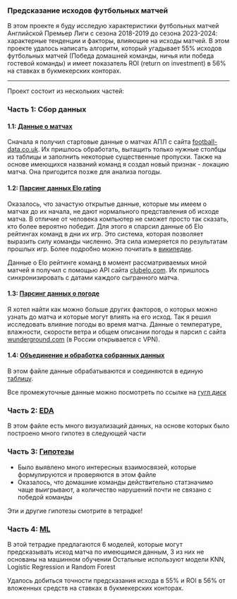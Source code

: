 ### Предсказание исходов футбольных матчей 
В этом проекте я буду исследую характеристики футбольных матчей Английской Премьер Лиги с сезона 2018-2019 до сезона 2023-2024: характерные тенденции и факторы, влияющие на исходы матчей. В этом проекте удалось написать алгоритм, который угадывает 55% исходов футбольных матчей (Победа домашней команды, ничья или победа гостевой команды) и имеет показатель ROI (return on investment) в 56% на ставках в букмекерских конторах.
___
Проект состоит из нескольких частей:

### Часть 1: Сбор данных

#### 1.1: [Данные о матчах](https://github.com/Zianielir/Football-EPL-2018-2024-Data-Analysis/blob/main/%5B1%5D%20Data_acquisition.ipynb)
Сначала я получил стартовые данные о матчах АПЛ с сайта [football-data.co.uk](https://football-data.co.uk/). Их пришлось обработать, вытащить только нужные столбцы из таблицы
и заполнить некоторые существенные пропуски. Также на основе имеющихся названий команд я создал новый признак - локацию матча. Она пригодится позже для анализа погоды.

#### 1.2: [Парсинг данных Elo rating](https://github.com/Zianielir/Football-EPL-2018-2024-Data-Analysis/blob/main/%5B2%5D%20Parser%20elo%20rating.ipynb)
Оказалось, что зачастую открытые данные, которые мы имеем о матчах до их начала, не дают нормального представления об исходе матча. В отличие от человека компьютер не сможет просто так
сказать, кто более вероятно победит. Для этого я спарсил данные об Elo рейтингах команд в дни их игр. Это система, которая позволяет выразить силу команды численно.
Эта сила измеряется по результатам прошлых игр. Более подробно можно почитать в [википедии](https://ru.wikipedia.org/wiki/%D0%A0%D0%B5%D0%B9%D1%82%D0%B8%D0%BD%D0%B3_%D0%AD%D0%BB%D0%BE).

Данные о Elo рейтинге команд в момент рассматриваемых мной матчей я получил с помощью API сайта [clubelo.com](http://clubelo.com). Их пришлось синхронизировать с датами каждого сыгранного
матча. 

#### 1.3: [Парсинг данных о погоде](https://github.com/Zianielir/Football-EPL-2018-2024-Data-Analysis/blob/main/%5B3%5D%20Parser%20weather.ipynb)
Я хотел найти как можно больше других факторов, о которых можно узнать до матча и которые могут влиять на его исход. Так я решил исследовать влияние погоды во время матча.
Данные о температуре, влажности, скорости ветра и общем описании погоды я парсил c сайта [wunderground.com](https://www.wunderground.com) (в России открывается с VPN). 

#### 1.4: [Объединение и обработка собранных данных](https://github.com/Zianielir/Football-EPL-2018-2024-Data-Analysis/blob/main/%5B4%5D%20Data_merge.ipynb)
В этом файле данные обрабатываются и соединяются в единую [таблицу](https://github.com/Zianielir/Football-EPL-2018-2024-Data-Analysis/blob/main/EPL_data_after_EDA.csv).

Все промежуточные данные можно посмотреть по ссылке на [гугл диск](https://drive.google.com/drive/folders/1d1S0_mqFa4Ew_us3kP7FMiBkaUdEooSW?usp=sharing)

### Часть 2: [EDA](https://github.com/Zianielir/Football-EPL-2018-2024-Data-Analysis/blob/main/%5B5%5D%20EDA.ipynb)
В этом файле есть много визуализаций данных, на основе которых было построено много гипотез в следующей части

### Часть 3: [Гипотезы](https://github.com/Zianielir/Football-EPL-2018-2024-Data-Analysis/blob/main/%5B6%5DHypotheses.ipynb)
- Было выявлено много интересных взаимосвязей, которые формулируются и проверяются в этом файле
- Оказалось, что домашние команды действительно статзначимо чаще выигрывают, а количество нарушений почти не связано с победой команды

Эти и другие гипотезы смотрите в тетрадке!

### Часть 4: [ML](https://github.com/Zianielir/Football-EPL-2018-2024-Data-Analysis/blob/main/%5B7%5DML.ipynb)
В этой тетрадке предлагаются 6 моделей, которые могут предсказывать исход матча по имеющимся данным, 3 из них не основаны на машинном обучении
Остальные используют модели KNN, Logistic Regression и Random Forest

Удалось добиться точности предсказания исхода в 55% и ROI в 56% от вложенных средств на ставках в букмекерских конторах.







